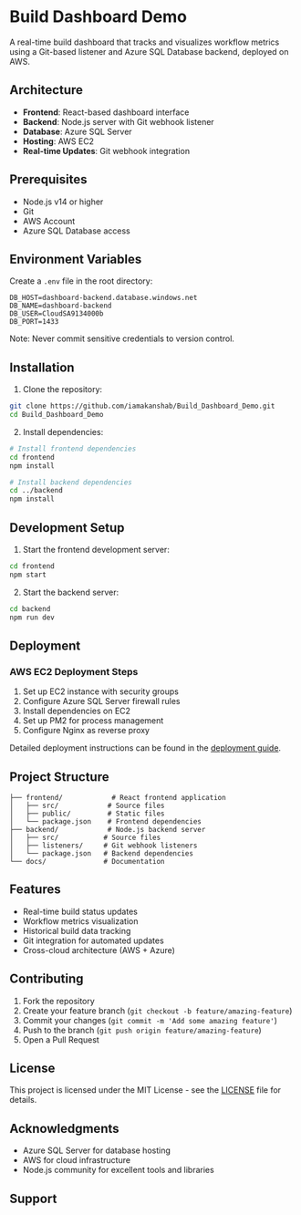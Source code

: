 # Build Dashboard Demo

A real-time build dashboard that tracks and visualizes workflow metrics using a Git-based listener and Azure SQL Database backend, deployed on AWS.

## Architecture

- **Frontend**: React-based dashboard interface
- **Backend**: Node.js server with Git webhook listener
- **Database**: Azure SQL Server
- **Hosting**: AWS EC2
- **Real-time Updates**: Git webhook integration

## Prerequisites

- Node.js v14 or higher
- Git
- AWS Account
- Azure SQL Database access

## Environment Variables

Create a `.env` file in the root directory:

```env
DB_HOST=dashboard-backend.database.windows.net
DB_NAME=dashboard-backend
DB_USER=CloudSA9134000b
DB_PORT=1433
```

Note: Never commit sensitive credentials to version control.

## Installation

1. Clone the repository:
```bash
git clone https://github.com/iamakanshab/Build_Dashboard_Demo.git
cd Build_Dashboard_Demo
```

2. Install dependencies:
```bash
# Install frontend dependencies
cd frontend
npm install

# Install backend dependencies
cd ../backend
npm install
```

## Development Setup

1. Start the frontend development server:
```bash
cd frontend
npm start
```

2. Start the backend server:
```bash
cd backend
npm run dev
```

## Deployment

### AWS EC2 Deployment Steps

1. Set up EC2 instance with security groups
2. Configure Azure SQL Server firewall rules
3. Install dependencies on EC2
4. Set up PM2 for process management
5. Configure Nginx as reverse proxy

Detailed deployment instructions can be found in the [deployment guide](./docs/deployment.md).

## Project Structure

```
├── frontend/            # React frontend application
│   ├── src/            # Source files
│   ├── public/         # Static files
│   └── package.json    # Frontend dependencies
├── backend/            # Node.js backend server
│   ├── src/           # Source files
│   ├── listeners/     # Git webhook listeners
│   └── package.json   # Backend dependencies
└── docs/              # Documentation
```

## Features

- Real-time build status updates
- Workflow metrics visualization
- Historical build data tracking
- Git integration for automated updates
- Cross-cloud architecture (AWS + Azure)

## Contributing

1. Fork the repository
2. Create your feature branch (`git checkout -b feature/amazing-feature`)
3. Commit your changes (`git commit -m 'Add some amazing feature'`)
4. Push to the branch (`git push origin feature/amazing-feature`)
5. Open a Pull Request

## License

This project is licensed under the MIT License - see the [LICENSE](LICENSE) file for details.

## Acknowledgments

- Azure SQL Server for database hosting
- AWS for cloud infrastructure
- Node.js community for excellent tools and libraries

## Support
